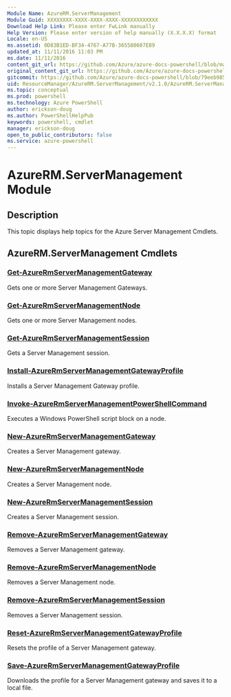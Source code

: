 ```yaml
---
Module Name: AzureRM.ServerManagement
Module Guid: XXXXXXXX-XXXX-XXXX-XXXX-XXXXXXXXXXXX
Download Help Link: Please enter FwLink manually
Help Version: Please enter version of help manually (X.X.X.X) format
Locale: en-US
ms.assetid: 0D83B1ED-BF34-4767-A77B-365580607E89
updated_at: 11/11/2016 11:03 PM
ms.date: 11/11/2016
content_git_url: https://github.com/Azure/azure-docs-powershell/blob/master/azureps-cmdlets-docs/ResourceManager/AzureRM.ServerManagement/v2.1.0/AzureRM.ServerManagement.md
original_content_git_url: https://github.com/Azure/azure-docs-powershell/blob/master/azureps-cmdlets-docs/ResourceManager/AzureRM.ServerManagement/v2.1.0/AzureRM.ServerManagement.md
gitcommit: https://github.com/Azure/azure-docs-powershell/blob/79eeb985ea480979357fb4695832a0c3d29a48bf/azureps-cmdlets-docs/ResourceManager/AzureRM.ServerManagement/v2.1.0/AzureRM.ServerManagement.md
uid: ResourceManager/AzureRM.ServerManagement/v2.1.0/AzureRM.ServerManagement.md
ms.topic: conceptual
ms.prod: powershell
ms.technology: Azure PowerShell
author: erickson-doug
ms.author: PowerShellHelpPub
keywords: powershell, cmdlet
manager: erickson-doug
open_to_public_contributors: false
ms.service: azure-powershell
---
```


# AzureRM.ServerManagement Module
## Description
This topic displays help topics for the Azure Server Management Cmdlets.

## AzureRM.ServerManagement Cmdlets
### [Get-AzureRmServerManagementGateway](./Get-AzureRmServerManagementGateway.md)
Gets one or more Server Management Gateways.


### [Get-AzureRmServerManagementNode](./Get-AzureRmServerManagementNode.md)
Gets one or more Server Management nodes.


### [Get-AzureRmServerManagementSession](./Get-AzureRmServerManagementSession.md)
Gets a Server Management session.


### [Install-AzureRmServerManagementGatewayProfile](./Install-AzureRmServerManagementGatewayProfile.md)
Installs a Server Management Gateway profile.


### [Invoke-AzureRmServerManagementPowerShellCommand](./Invoke-AzureRmServerManagementPowerShellCommand.md)
Executes a Windows PowerShell script block on a node.


### [New-AzureRmServerManagementGateway](./New-AzureRmServerManagementGateway.md)
Creates a Server Management gateway.


### [New-AzureRmServerManagementNode](./New-AzureRmServerManagementNode.md)
Creates a Server Management node.


### [New-AzureRmServerManagementSession](./New-AzureRmServerManagementSession.md)
Creates a Server Management session.


### [Remove-AzureRmServerManagementGateway](./Remove-AzureRmServerManagementGateway.md)
Removes a Server Management gateway.


### [Remove-AzureRmServerManagementNode](./Remove-AzureRmServerManagementNode.md)
Removes a Server Management node.


### [Remove-AzureRmServerManagementSession](./Remove-AzureRmServerManagementSession.md)
Removes a Server Management session.


### [Reset-AzureRmServerManagementGatewayProfile](./Reset-AzureRmServerManagementGatewayProfile.md)
Resets the profile of a Server Management gateway.


### [Save-AzureRmServerManagementGatewayProfile](./Save-AzureRmServerManagementGatewayProfile.md)
Downloads the profile for a Server Management gateway and saves it to a local file.



